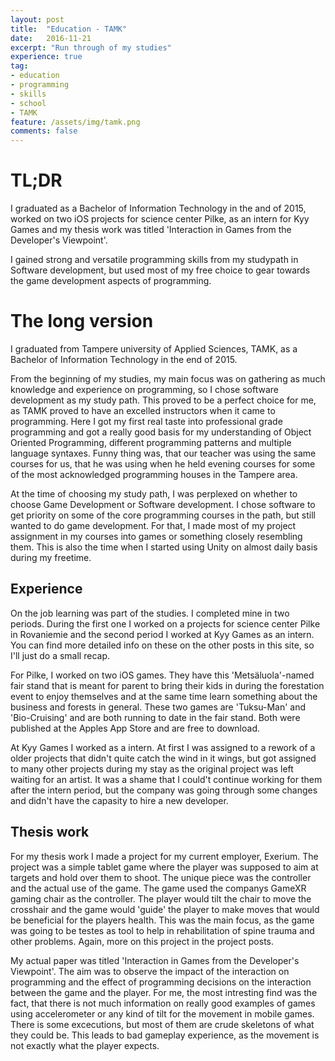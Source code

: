 ```yaml
---
layout: post
title:  "Education - TAMK"
date:   2016-11-21
excerpt: "Run through of my studies"
experience: true
tag:
- education
- programming
- skills
- school
- TAMK
feature: /assets/img/tamk.png
comments: false
---
```


# TL;DR

I graduated as a Bachelor of Information Technology in the and of 2015, worked on two iOS projects for science center Pilke, as an intern for Kyy Games and my thesis work was titled 'Interaction in Games from the Developer's Viewpoint'.

I gained strong and versatile programming skills from my studypath in Software development, but used most of my free choice to gear towards the game development aspects of programming.

# The long version

I graduated from Tampere university of Applied Sciences, TAMK, as a Bachelor of Information Technology in the end of 2015.

From the beginning of my studies, my main focus was on gathering as much knowledge and experience on programming, so I chose software development as my study path. This proved to be a perfect choice for me, as TAMK proved to have an excelled instructors when it came to programming. Here I got my first real taste into professional grade programming and got a really good basis for my understanding of Object Oriented Programming, different programming patterns and multiple language syntaxes. Funny thing was, that our teacher was using the same courses for us, that he was using when he held evening courses for some of the most acknowledged programming houses in the Tampere area.

At the time of choosing my study path, I was perplexed on whether to choose Game Development or Software development. I chose software to get priority on some of the core programming courses in the path, but still wanted to do game development. For that, I made most of my project assignment in my courses into games or something closely resembling them. This is also the time when I started using Unity on almost daily basis during my freetime.

## Experience

On the job learning was part of the studies. I completed mine in two periods. During the first one I worked on a projects for science center Pilke in Rovaniemie and the second period I worked at Kyy Games as an intern. You can find more detailed info on these on the other posts in this site, so I'll just do a small recap.

For Pilke, I worked on two iOS games. They have this 'Metsäluola'-named fair stand that is meant for parent to bring their kids in during the forestation event to enjoy themselves and at the same time learn something about the business and forests in general. These two games are 'Tuksu-Man' and 'Bio-Cruising' and are both running to date in the fair stand. Both were published at the Apples App Store and are free to download.

At Kyy Games I worked as a intern. At first I was assigned to a rework of a older projects that didn't quite catch the wind in it wings, but got assigned to many other projects during my stay as the original project was left waiting for an artist. It was a shame that I could't continue working for them after the intern period, but the company was going through some changes and didn't have the capasity to hire a new developer.

## Thesis work

For my thesis work I made a project for my current employer, Exerium. The project was a simple tablet game where the player was supposed to aim at targets and hold over them to shoot. The unique piece was the controller and the actual use of the game. The game used the companys GameXR gaming chair as the controller. The player would tilt the chair to move the crosshair and the game would 'guide' the player to make moves that would be beneficial for the players health. This was the main focus, as the game was going to be testes as tool to help in rehabilitation of spine trauma and other problems. Again, more on this project in the project posts.

My actual paper was titled 'Interaction in Games from the Developer's Viewpoint'. The aim was to observe the impact of the interaction on programming and the effect of programming decisions on the interaction between the game and the player. For me, the most intresting find was the fact, that there is not much information on really good examples of games using accelerometer or any kind of tilt for the movement in mobile games. There is some excecutions, but most of them are crude skeletons of what they could be. This leads to bad gameplay experience, as the movement is not exactly what the player expects.